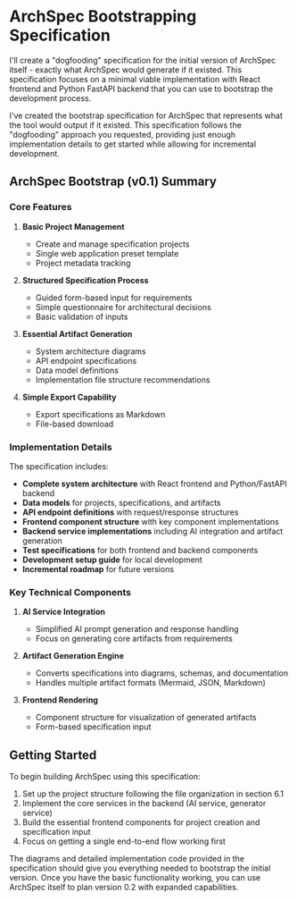 # ArchSpec Bootstrapping Specification

I'll create a "dogfooding" specification for the initial version of ArchSpec itself - exactly what ArchSpec would generate if it existed. This specification focuses on a minimal viable implementation with React frontend and Python FastAPI backend that you can use to bootstrap the development process.

I've created the bootstrap specification for ArchSpec that represents what the tool would output if it existed. This specification follows the "dogfooding" approach you requested, providing just enough implementation details to get started while allowing for incremental development.

## ArchSpec Bootstrap (v0.1) Summary

### Core Features

1. **Basic Project Management**
   - Create and manage specification projects
   - Single web application preset template
   - Project metadata tracking

2. **Structured Specification Process**
   - Guided form-based input for requirements
   - Simple questionnaire for architectural decisions
   - Basic validation of inputs

3. **Essential Artifact Generation**
   - System architecture diagrams
   - API endpoint specifications
   - Data model definitions
   - Implementation file structure recommendations

4. **Simple Export Capability**
   - Export specifications as Markdown
   - File-based download

### Implementation Details

The specification includes:

- **Complete system architecture** with React frontend and Python/FastAPI backend
- **Data models** for projects, specifications, and artifacts
- **API endpoint definitions** with request/response structures
- **Frontend component structure** with key component implementations
- **Backend service implementations** including AI integration and artifact generation
- **Test specifications** for both frontend and backend components
- **Development setup guide** for local development
- **Incremental roadmap** for future versions

### Key Technical Components

1. **AI Service Integration**
   - Simplified AI prompt generation and response handling
   - Focus on generating core artifacts from requirements

2. **Artifact Generation Engine**
   - Converts specifications into diagrams, schemas, and documentation
   - Handles multiple artifact formats (Mermaid, JSON, Markdown)

3. **Frontend Rendering**
   - Component structure for visualization of generated artifacts
   - Form-based specification input

## Getting Started

To begin building ArchSpec using this specification:

1. Set up the project structure following the file organization in section 6.1
2. Implement the core services in the backend (AI service, generator service)
3. Build the essential frontend components for project creation and specification input
4. Focus on getting a single end-to-end flow working first

The diagrams and detailed implementation code provided in the specification should give you everything needed to bootstrap the initial version. Once you have the basic functionality working, you can use ArchSpec itself to plan version 0.2 with expanded capabilities.
